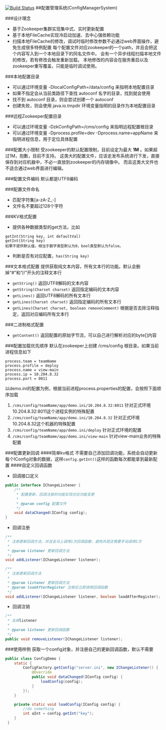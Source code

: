 [![Build Status](https://travis-ci.org/colin-lee/autoconf.svg?branch=master)](https://travis-ci.org/colin-lee/autoconf)
##配置管理系统(ConfigManagerSystem)

###设计理念
- 基于Zookeeper集群实现集中式、实时更新配置
- 基于本地FileCache实现冷启动加速、去中心强依赖功能
- 扫描本地FileCache的修改，调试时临时修改参数不必通过web界面操作，避免生成很多特例配置
        每个配置文件对应zookeeper的一个path，并且会把这个内容写入到一个本地目录下的同名文件中。
        会有一个异步线程扫描本地文件的修改，若有修改会触发重新加载。
        本地修改的内容会在服务重启以及zookeeper重写覆盖，只能是临时调试使用。

###本地配置目录
- 可以通过环境变量 -DlocalConfigPath=/data/config 来指明本地配置目录
- 如果不指定会从当前类路径下查找 autoconf 名字的目录，找到就会使用
- 找不到 autoconf 目录，则会尝试创建一个 autoconf
- 创建失败，则会使用 java.io.tmpdir 环境变量指明的目录作为本地配置目录

###远程Zookeeper配置目录
- 可以通过环境变量 -DzkConfigPath=/cms/config 来指明远程配置根目录
- 可以通过环境变量 -Dprocess.profile=dev -Dprocess.name=appName 来指明进程信息，用于定位具体配置

###配置大小限制
受zookeeper的默认配置限制，目前设定为最大 **1M** 。如果超过1M，抱歉，目前不支持。
这类大的配置文件，应该走发布系统进行下发，直接保存到对应机器中，不必一直放到zookeeper的内存镜像中。
而且这类大文件也不适合通过web界面进行编辑。

###配置文件编码
默认都是UTF8编码


###配置文件命名
- 匹配字符集\[a-zA-Z_-\]
- 文件名不要超过128个字符

###KV格式配置
- 提供各种数据类型的get方法，比如
```
getInt(String key, int defaultVal)
getInt(String key)
如果不提供默认值，相当于数字类型默认为0，bool类型默认为false。
```        
- 判断是否有对应配置，`has(String key)`

###文本格式配置
提供获取纯文本内容，所有文本行的功能。默认会删掉“\#”和“//”开头的注释文本行

- `getString()` 返回UTF8解码的文本内容
- `getString(Charset charset)` 返回指定编码的文本内容
- `getLines()` 返回UTF8解码的所有文本行
- `getLines(Charset charset)` 返回指定编码的所有文本行
- `getLines(Charset charset, boolean removeComment)` 根据是否去除注释指定，返回对应编码所有文本行


###二进制格式配置
- `getContent()` 返回配置的原始字节流，可以自己进行解析对应的byte\[\]内容

###配置加载优先顺序
默认在zookeeper上创建 /cms/config 根目录。如果当前进程信息如下

    process.team = teamName
    process.profile = deploy
    process.name = view-main
    process.ip = 10.204.8.32
    process.port = 8011


以demo.ini的配置为例，根据当前进程process.properties的配置，会按照下面顺序加载

1. `/cms/config/teamName/app/demo.ini/10.204.8.32:8011` 针对正式环境10.204.8.32:8011这个进程实例的特殊配置
2. `/cms/config/teamName/app/demo.ini/10.204.8.32` 针对正式环境10.204.8.32这个机器的特殊配置
3. `/cms/config/teamName/app/demo.ini/deploy` 针对正式环境的配置
4. `/cms/config/teamName/app/demo.ini/view-main` 针对view-main业务的特殊配置


###配置更新回调
####简单kv格式
不需要自己添加回调功能，系统会自动更新每个IConfig对象的数据，这样`config.getInt()`这样的函数每次都能拿到最新配置
####自定义回调函数
- 回调接口定义

```java
public interface IChangeListener {
    /**
     * 配置更新，回调注册的功能实现对应功能变更
     *
     * @param config 配置文件
     */
    void dataChanged(IConfig config);
}
```
- 回调注册

```java
/**
 * 注册更新回调方法，并且会马上调用1次回调函数，避免外层还需要手动调用1次
 *
 * @param listener 更新回调方法
 */
void addListener(IChangeListener listener);
```
```java
/**
 * 注册更新回调方法
 *
 * @param listener 更新回调方法
 * @param loadAfterRegister 注册后立即调用回调函数
 */
void addListener(IChangeListener listener, boolean loadAfterRegister);
```

- 回调注销

```java
/**
 * 去掉listener
 *
 * @param listener 更新回调函数
 */
public void removeListener(IChangeListener listener);
```

###使用样例
获取一个config对象，并注册自己的更新回调函数，默认不需要

```java
public class ConfigDemo {
    static {
        ConfigFactory.getConfig("server.ini", new IChangeListener() {
            @Override
            public void dataChanged(IConfig config) {
                loadConfig(config);
            }
        });
    }

    private static void loadConfig(IConfig config) {
        //do something
        int aInt = config.getInt("key");
    }
 }
```

